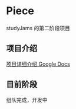 # Piece

studyJams 的第二阶段项目

## 项目介绍

[项目详细介绍 Google Docs](https://docs.google.com/document/d/1BPh_Ir3cYUgYrWwvEzLnsyh5FhNhZwFx0bYajDmdsy0/edit?usp=sharing)

## 目前阶段

组队完成，开发中
